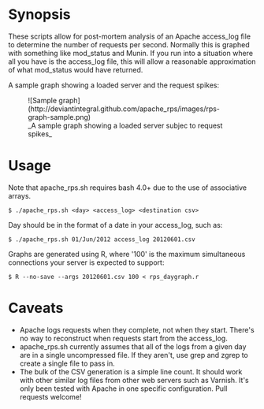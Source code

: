 Synopsis
========

These scripts allow for post-mortem analysis of an Apache access\_log file to
determine the number of requests per second. Normally this is graphed with
something like mod\_status and Munin. If you run into a situation where all you
have is the access\_log file, this will allow a reasonable approximation of what
mod\_status would have returned.

A sample graph showing a loaded server and the request spikes:

<figure>
![Sample graph](http://deviantintegral.github.com/apache_rps/images/rps-graph-sample.png)
<figcaption class="center">_A sample graph showing a loaded server subjec to request spikes_</figcaption>
</figure>

Usage
=====

Note that apache\_rps.sh requires bash 4.0+ due to the use of associative
arrays.

    $ ./apache_rps.sh <day> <access_log> <destination csv>

Day should be in the format of a date in your access\_log, such as:

    $ ./apache_rps.sh 01/Jun/2012 access_log 20120601.csv

Graphs are generated using R, where '100' is the maximum simultaneous
connections your server is expected to support:

    $ R --no-save --args 20120601.csv 100 < rps_daygraph.r

Caveats
=======
 * Apache logs requests when they complete, not when they start. There's no way
   to reconstruct when requests start from the access\_log.
 * apache\_rps.sh currently assumes that all of the logs from a given day are
   in a single uncompressed file. If they aren't, use grep and zgrep to create
   a single file to pass in.
 * The bulk of the CSV generation is a simple line count. It should work with
   other similar log files from other web servers such as Varnish. It's only
   been tested with Apache in one specific configuration. Pull requests welcome!

